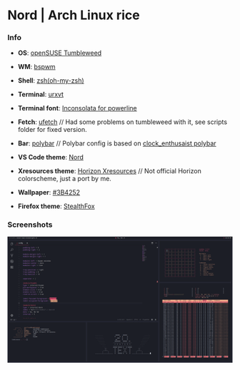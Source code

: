 # Nord | Arch Linux rice

### Info

* **OS**: [openSUSE Tumbleweed](https://www.opensuse.org/)

* **WM**: [bspwm](https://github.com/baskerville/bspwm)

* **Shell**: [zsh(oh-my-zsh)](https://github.com/robbyrussell/oh-my-zsh)

* **Terminal**: [urxvt](https://wiki.archlinux.org/index.php/Rxvt-unicode)

* **Terminal font**: [Inconsolata for powerline](https://github.com/powerline/fonts/tree/master/Inconsolata)

* **Fetch**: [ufetch](https://github.com/jschx/ufetch) // Had some problems on tumbleweed with it, see scripts folder for fixed version.

* **Bar**: [polybar](https://github.com/jaagr/polybar)  // Polybar config is based on [clock_enthusaist polybar](https://www.reddit.com/r/unixporn/comments/7l4uec/i3_nord_everything/)

* **VS Code theme**: [Nord](https://marketplace.visualstudio.com/items?itemName=jolaleye.horizon-theme-vscode)

* **Xresources theme**: [Horizon Xresources](https://github.com/asc11cat/dots/blob/master/horizon/.Xresources) // Not official Horizon colorscheme, just a port by me.

* **Wallpaper**: [#3B4252](https://www.color-hex.com/color/242631)

* **Firefox theme**: [StealthFox](https://github.com/rstacruz/firefox-stealthfox) 

### Screenshots

![main](https://github.com/asc11cat/dots/blob/master/horizon/screenshots/main.png)

